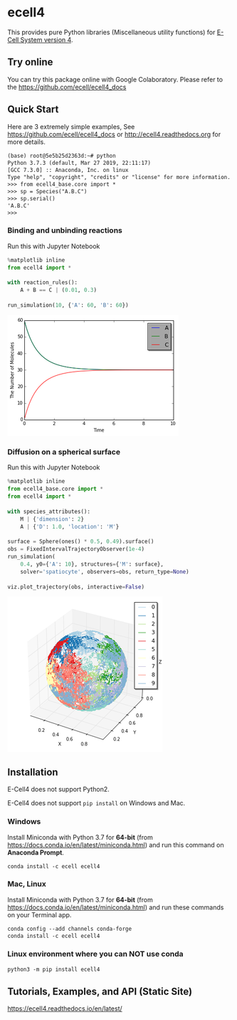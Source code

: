 # ecell4

This provides pure Python libraries (Miscellaneous utility functions) for [E-Cell System version 4](https://github.com/ecell/ecell4-base).

Try online
----------

You can try this package online with Google Colaboratory.
Please refer to the https://github.com/ecell/ecell4_docs

Quick Start
-----------

Here are 3 extremely simple examples, See https://github.com/ecell/ecell4_docs or http://ecell4.readthedocs.org for more details.

```
(base) root@5e5b25d2363d:~# python
Python 3.7.3 (default, Mar 27 2019, 22:11:17)
[GCC 7.3.0] :: Anaconda, Inc. on linux
Type "help", "copyright", "credits" or "license" for more information.
>>> from ecell4_base.core import *
>>> sp = Species("A.B.C")
>>> sp.serial()
'A.B.C'
>>>
```

### Binding and unbinding reactions

Run this with Jupyter Notebook

```python
%matplotlib inline
from ecell4 import *

with reaction_rules():
    A + B == C | (0.01, 0.3)

run_simulation(10, {'A': 60, 'B': 60})
```

![png](./samples/output_7_0.png)

### Diffusion on a spherical surface

Run this with Jupyter Notebook

```python
%matplotlib inline
from ecell4_base.core import *
from ecell4 import *

with species_attributes():
    M | {'dimension': 2}
    A | {'D': 1.0, 'location': 'M'}

surface = Sphere(ones() * 0.5, 0.49).surface()
obs = FixedIntervalTrajectoryObserver(1e-4)
run_simulation(
    0.4, y0={'A': 10}, structures={'M': surface},
    solver='spatiocyte', observers=obs, return_type=None)

viz.plot_trajectory(obs, interactive=False)
```

![png](./samples/hairball.png)

Installation
------------

E-Cell4 does not support Python2.

E-Cell4 does not support `pip install` on Windows and Mac.

### Windows

Install Miniconda with Python 3.7 for **64-bit** (from https://docs.conda.io/en/latest/miniconda.html)
and run this command on **Anaconda Prompt**.

```
conda install -c ecell ecell4
```

### Mac, Linux
Install Miniconda with Python 3.7 for **64-bit** (from https://docs.conda.io/en/latest/miniconda.html)
and run these commands on your Terminal app.

```
conda config --add channels conda-forge
conda install -c ecell ecell4
```

### Linux environment where you can NOT use conda

```
python3 -m pip install ecell4
```

Tutorials, Examples, and API (Static Site)
------------------------------------------

https://ecell4.readthedocs.io/en/latest/
